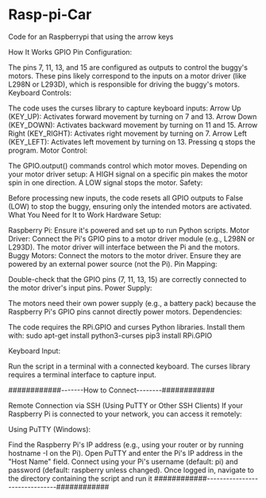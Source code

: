 # Rasp-pi-Car
Code for an Raspberrypi that using the arrow keys 

How It Works
GPIO Pin Configuration:

The pins 7, 11, 13, and 15 are configured as outputs to control the buggy's motors.
These pins likely correspond to the inputs on a motor driver (like L298N or L293D), which is responsible for driving the buggy's motors.
Keyboard Controls:

The code uses the curses library to capture keyboard inputs:
Arrow Up (KEY_UP): Activates forward movement by turning on 7 and 13.
Arrow Down (KEY_DOWN): Activates backward movement by turning on 11 and 15.
Arrow Right (KEY_RIGHT): Activates right movement by turning on 7.
Arrow Left (KEY_LEFT): Activates left movement by turning on 13.
Pressing q stops the program.
Motor Control:

The GPIO.output() commands control which motor moves. Depending on your motor driver setup:
A HIGH signal on a specific pin makes the motor spin in one direction.
A LOW signal stops the motor.
Safety:

Before processing new inputs, the code resets all GPIO outputs to False (LOW) to stop the buggy, ensuring only the intended motors are activated.
What You Need for It to Work
Hardware Setup:

Raspberry Pi: Ensure it's powered and set up to run Python scripts.
Motor Driver: Connect the Pi's GPIO pins to a motor driver module (e.g., L298N or L293D). The motor driver will interface between the Pi and the motors.
Buggy Motors: Connect the motors to the motor driver. Ensure they are powered by an external power source (not the Pi).
Pin Mapping:

Double-check that the GPIO pins (7, 11, 13, 15) are correctly connected to the motor driver's input pins.
Power Supply:

The motors need their own power supply (e.g., a battery pack) because the Raspberry Pi's GPIO pins cannot directly power motors.
Dependencies:

The code requires the RPi.GPIO and curses Python libraries. Install them with:
sudo apt-get install python3-curses
pip3 install RPi.GPIO

Keyboard Input:

Run the script in a terminal with a connected keyboard. The curses library requires a terminal interface to capture input.

############-------How to Connect--------############

Remote Connection via SSH (Using PuTTY or Other SSH Clients)
If your Raspberry Pi is connected to your network, you can access it remotely:

Using PuTTY (Windows):

Find the Raspberry Pi's IP address (e.g., using your router or by running hostname -I on the Pi).
Open PuTTY and enter the Pi's IP address in the "Host Name" field.
Connect using your Pi's username (default: pi) and password (default: raspberry unless changed).
Once logged in, navigate to the directory containing the script and run it
############-------------------------------############
